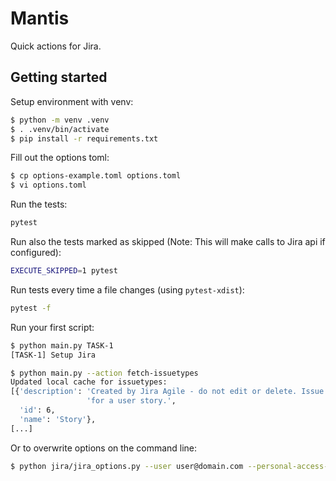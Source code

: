 # Mantis

Quick actions for Jira.

## Getting started

Setup environment with venv:

```sh
$ python -m venv .venv
$ . .venv/bin/activate
$ pip install -r requirements.txt
```

Fill out the options toml:

```sh
$ cp options-example.toml options.toml
$ vi options.toml
```

Run the tests:

```sh
pytest
```

Run also the tests marked as skipped (Note: This will make calls to Jira api if configured):

```sh
EXECUTE_SKIPPED=1 pytest
```

Run tests every time a file changes (using `pytest-xdist`):

```sh
pytest -f
```

Run your first script:

```sh
$ python main.py TASK-1
[TASK-1] Setup Jira

$ python main.py --action fetch-issuetypes
Updated local cache for issuetypes:
[{'description': 'Created by Jira Agile - do not edit or delete. Issue type '
                 'for a user story.',
  'id': 6,
  'name': 'Story'},
[...]
```

Or to overwrite options on the command line:

```sh
$ python jira/jira_options.py --user user@domain.com --personal-access-token $JIRA_TOKEN --jira-url=https://account.atlassian.net
```

